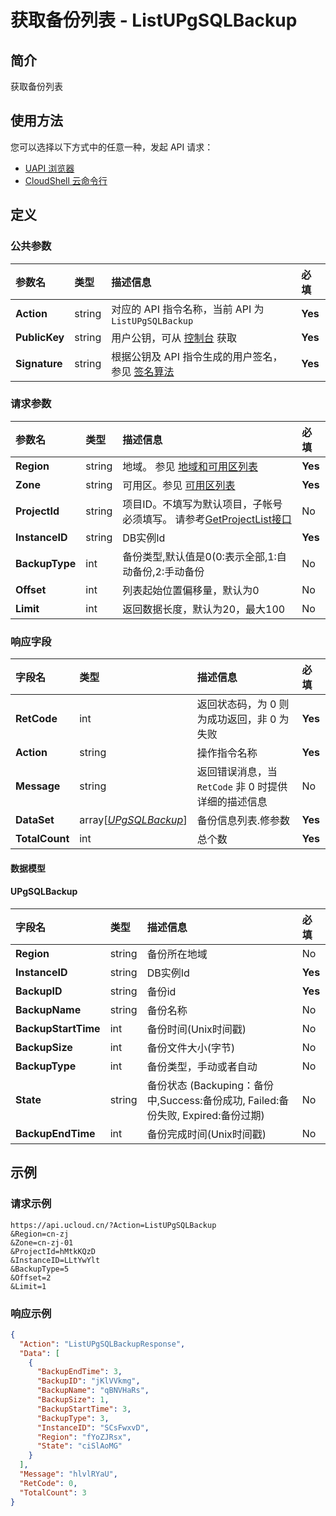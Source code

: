 # 获取备份列表 - ListUPgSQLBackup

## 简介

获取备份列表






## 使用方法

您可以选择以下方式中的任意一种，发起 API 请求：
- [UAPI 浏览器](https://console.ucloud.cn/uapi/detail?id=ListUPgSQLBackup)
- [CloudShell 云命令行](https://shell.ucloud.cn/)


## 定义

### 公共参数

| 参数名 | 类型 | 描述信息 | 必填 |
|:---|:---|:---|:---|
| **Action**     | string  | 对应的 API 指令名称，当前 API 为 `ListUPgSQLBackup`                        | **Yes** |
| **PublicKey**  | string  | 用户公钥，可从 [控制台](https://console.ucloud.cn/uapi/apikey) 获取                                             | **Yes** |
| **Signature**  | string  | 根据公钥及 API 指令生成的用户签名，参见 [签名算法](api/summary/signature.md)  | **Yes** |

### 请求参数

| 参数名 | 类型 | 描述信息 | 必填 |
|:---|:---|:---|:---|
| **Region** | string | 地域。 参见 [地域和可用区列表](https://docs.ucloud.cn/api/summary/regionlist) |**Yes**|
| **Zone** | string | 可用区。参见 [可用区列表](https://docs.ucloud.cn/api/summary/regionlist) |**Yes**|
| **ProjectId** | string | 项目ID。不填写为默认项目，子帐号必须填写。 请参考[GetProjectList接口](https://docs.ucloud.cn/api/summary/get_project_list) |No|
| **InstanceID** | string | DB实例Id |**Yes**|
| **BackupType** | int | 备份类型,默认值是0(0:表示全部,1:自动备份,2:手动备份 |No|
| **Offset** | int | 列表起始位置偏移量，默认为0 |No|
| **Limit** | int | 返回数据长度，默认为20，最大100 |No|

### 响应字段

| 字段名 | 类型 | 描述信息 | 必填 |
|:---|:---|:---|:---|
| **RetCode** | int | 返回状态码，为 0 则为成功返回，非 0 为失败 |**Yes**|
| **Action** | string | 操作指令名称 |**Yes**|
| **Message** | string | 返回错误消息，当 `RetCode` 非 0 时提供详细的描述信息 |No|
| **DataSet** | array[[*UPgSQLBackup*](#UPgSQLBackup)] | 备份信息列表.修参数 |**Yes**|
| **TotalCount** | int | 总个数 |**Yes**|

#### 数据模型


#### UPgSQLBackup

| 字段名 | 类型 | 描述信息 | 必填 |
|:---|:---|:---|:---|
| **Region** | string | 备份所在地域 |No|
| **InstanceID** | string | DB实例Id |**Yes**|
| **BackupID** | string | 备份id |**Yes**|
| **BackupName** | string | 备份名称 |No|
| **BackupStartTime** | int | 备份时间(Unix时间戳) |No|
| **BackupSize** | int | 备份文件大小(字节) |No|
| **BackupType** | int | 备份类型，手动或者自动 |No|
| **State** | string | 备份状态 (Backuping：备份中,Success:备份成功, Failed:备份失败, Expired:备份过期) |No|
| **BackupEndTime** | int | 备份完成时间(Unix时间戳) |No|

## 示例

### 请求示例
    
```
https://api.ucloud.cn/?Action=ListUPgSQLBackup
&Region=cn-zj
&Zone=cn-zj-01
&ProjectId=hMtkKQzD
&InstanceID=LLtYwYlt
&BackupType=5
&Offset=2
&Limit=1
```

### 响应示例
    
```json
{
  "Action": "ListUPgSQLBackupResponse",
  "Data": [
    {
      "BackupEndTime": 3,
      "BackupID": "jKlVVkmg",
      "BackupName": "qBNVHaRs",
      "BackupSize": 1,
      "BackupStartTime": 3,
      "BackupType": 3,
      "InstanceID": "SCsFwxvD",
      "Region": "fYoZJRsx",
      "State": "ciSlAoMG"
    }
  ],
  "Message": "hlvlRYaU",
  "RetCode": 0,
  "TotalCount": 3
}
```





